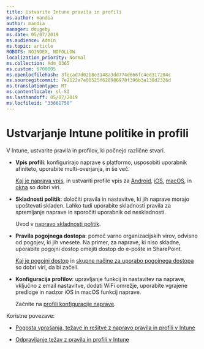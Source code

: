 ```yaml
---
title: Ustvarite Intune pravila in profili
ms.author: mandia
author: mandia
manager: dougeby
ms.date: 05/07/2019
ms.audience: Admin
ms.topic: article
ROBOTS: NOINDEX, NOFOLLOW
localization_priority: Normal
ms.collection: Adm_O365
ms.custom: 6700005
ms.openlocfilehash: 3fecad7d02b8e3148a3dd774d666fc4ed317204c
ms.sourcegitcommit: 7e2122a7e08525f628986978f396b3a138d2326d
ms.translationtype: MT
ms.contentlocale: sl-SI
ms.lasthandoff: 05/07/2019
ms.locfileid: "33661750"
---
```

# <a name="creating-intune-policy-and-profiles"></a>Ustvarjanje Intune politike in profili

V Intune, ustvarite pravila in profilov, ki počnejo različne stvari.

- **Vpis profili**: konfigurirajo naprave s platformo, usposobiti uporabnik afiniteto, uporabite multi-overjanja, in še več. 

  [Kaj je naprava vpis](https://docs.microsoft.com/intune/device-enrollment), in ustvariti profile vpis za [Android](https://docs.microsoft.com/intune/android-enroll), [iOS](https://docs.microsoft.com/intune/ios-enroll), [macOS](https://docs.microsoft.com/intune/macos-enroll), in [okna](https://docs.microsoft.com/intune/windows-enrollment-methods) so dobri viri.

- **Skladnosti politik**: določiti pravila in nastavitve, ki jih naprave morajo upoštevati skladen. Lahko tudi uporabite skladnosti pravila za spremljanje naprave in sporočiti uporabnik od neskladnosti. 

  Uvod v [napravo skladnosti politik](https://docs.microsoft.com/intune/device-compliance-get-started).
- **Pravila pogojnega dostopa**: pomoč varno organizacijskih virov, odvisno od pogojev, ki jih vnesete. Na primer, za naprave, ki niso skladne, uporabite pogojni dostop omejiti dostop do e-pošte in SharePoint.

  [Kaj je pogojni dostop](https://docs.microsoft.com/intune/conditional-access) in [skupne načine za uporabo pogojnega dostopa](https://docs.microsoft.com/intune/conditional-access-intune-common-ways-use) so dobri viri, da bi začeli.

- **Konfiguracija profilov**: upravljanje funkcij in nastavitev na naprave, vključno z email nastavitve, dodati WiFi omrežje, uporabite vgrajene predloge in nadzor iOS in macOS funkcij naprave. 

  Začnite na [profili konfiguracije naprave](https://docs.microsoft.com/intune/device-profiles).

Koristne povezave:

- [Pogosta vprašanja, težave in rešitve z napravo pravila in profili v Intune](https://docs.microsoft.com/intune/device-profile-troubleshoot)

- [Odpravljanje težav z pravila in profili v Intune](https://docs.microsoft.com/intune/troubleshoot-policies-in-microsoft-intune)
